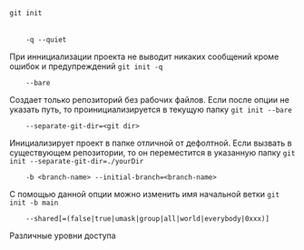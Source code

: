     git init

######
        -q --quiet

При иннициализации проекта не выводит никаких сообщений кроме ошибок и предупреждений `git init -q`

        --bare

Создает только репозиторий без рабочих файлов. Если после опции не указать путь, то проинициализируется в текущую папку `git init --bare`

        --separate-git-dir=<git dir>

Инициализирует проект в папке отличной от дефолтной. Если вызвать в существующем репозитории, то он переместится в указанную папку `git init --separate-git-dir=./yourDir`

        -b <branch-name> --initial-branch=<branch-name>
С помощью данной опции можно изменить имя начальной ветки `git init -b main`

        --shared[=(false|true|umask|group|all|world|everybody|0xxx)]

Различные уровни доступа
